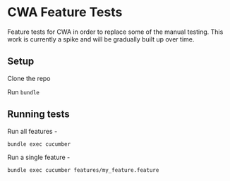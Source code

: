 # CWA Feature Tests

Feature tests for CWA in order to replace some of the manual testing.  This work is currently a spike and will be gradually built up over time.

## Setup

Clone the repo

Run `bundle`

## Running tests

Run all features -

`bundle exec cucumber`

Run a single feature -

`bundle exec cucumber features/my_feature.feature`

